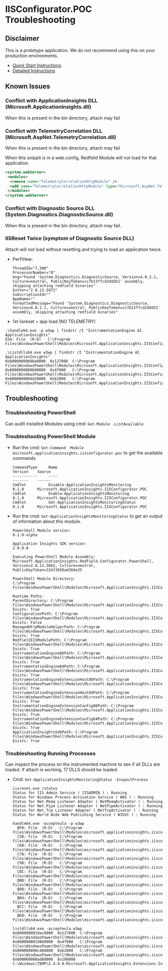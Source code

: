 # IISConfigurator.POC Troubleshooting

## Disclaimer
This is a prototype application. 
We do not recommend using this on your production environments.

- [Quick Start Instructions](QuickStart.md)
- [Detailed Instructions](DetailedInstructions.md)

## Known Issues

### Conflict with ApplicationInsights DLL (Microsoft.ApplicationInsights.dll)

When this is present in the bin directory, attach may fail

### Conflict with TelemetryCorrelation DLL (Microsoft.AspNet.TelemetryCorrelation.dll)

When this is present in the bin directory, attach may fail

When this snippit is in a web.config, Redfield Module will not load for that application.

```xml
<system.webServer>
 <modules>
  <remove name="TelemetryCorrelationHttpModule" />
  <add name="TelemetryCorrelationHttpModule" type="Microsoft.AspNet.TelemetryCorrelation.TelemetryCorrelationHttpModule, Microsoft.AspNet.TelemetryCorrelation" preCondition="integratedMode,managedHandler" />
 </modules>
</system.webServer>
```

### Conflict with Diagnostic Source DLL (System.Diagnostics.DiagnosticSource.dll)

When this is present in the bin directory, attach may fail.


### IISReset Twice (symptom of Diagnostic Source DLL)

Attach will not load without resetting and trying to load an application twice.

- PerfView:
	```
	ThreadID="7,500" 
	ProcessorNumber="0" 
	msg="Found 'System.Diagnostics.DiagnosticSource, Version=4.0.2.1, Culture=neutral, PublicKeyToken=cc7b13ffcd2ddd51' assembly, skipping attaching redfield binaries" 
	ExtVer="2.8.13.5972" 
	SubscriptionId="" 
	AppName="" 
	FormattedMessage="Found 'System.Diagnostics.DiagnosticSource, Version=4.0.2.1, Culture=neutral, PublicKeyToken=cc7b13ffcd2ddd51' assembly, skipping attaching redfield binaries" 
	```

- 1st iisreset + app load (NO TELEMETRY)

```
.\handle64.exe -p w3wp | findstr /I "InstrumentationEngine AI. ApplicationInsights"
E54: File  (R-D)   C:\Program Files\WindowsPowerShell\Modules\Microsoft.ApplicationInsights.IISConfigurator.POC\content\Runtime\Microsoft.ApplicationInsights.RedfieldIISModule.dll

.\Listdlls64.exe w3wp | findstr /I "InstrumentationEngine AI ApplicationInsights"
0x0000000009be0000  0x127000  C:\Program Files\WindowsPowerShell\Modules\Microsoft.ApplicationInsights.IISConfigurator.POC\content\Instrumentation64\MicrosoftInstrumentationEngine_x64.dll
0x0000000009b90000  0x4f000   C:\Program Files\WindowsPowerShell\Modules\Microsoft.ApplicationInsights.IISConfigurator.POC\content\Instrumentation64\Microsoft.ApplicationInsights.ExtensionsHost_x64.dll
0x0000000004d20000  0xb2000   C:\Program Files\WindowsPowerShell\Modules\Microsoft.ApplicationInsights.IISConfigurator.POC\content\Instrumentation64\Microsoft.ApplicationInsights.Extensions.Base_x64.dll
```

## Troubleshooting
	
### Troubleshooting PowerShell

Can audit installed Modules using cmd: `Get-Module -ListAvailable`


### Troubleshooting PowerShell Module


- Run the cmd: `Get-Command -Module microsoft.applicationinsights.iisconfigurator.poc` to get the available commands

	```
	CommandType     Name                                               Version    Source
	-----------     ----                                               -------    ------
	Cmdlet          Disable-ApplicationInsightsMonitoring              0.1.0      Microsoft.ApplicationInsights.IISConfigurator.POC
	Cmdlet          Enable-ApplicationInsightsMonitoring               0.1.0      Microsoft.ApplicationInsights.IISConfigurator.POC
	Cmdlet          Get-ApplicationInsightsMonitoringStatus            0.1.0      Microsoft.ApplicationInsights.IISConfigurator.POC
	```


- Run the cmd: `Get-ApplicationInsightsMonitoringStatus` to get an output of information about this module.

	```
	PowerShell Module version:
	0.1.0-alpha

	Application Insights SDK version:
	2.9.0.0

	Executing PowerShell Module Assembly:
	Microsoft.ApplicationInsights.Redfield.Configurator.PowerShell, Version=2.8.13.5662, Culture=neutral, PublicKeyToken=31bf3856ad364e35

	PowerShell Module Directory:
	C:\Program Files\WindowsPowerShell\Modules\Microsoft.ApplicationInsights.IISConfigurator.POC\content\PowerShell

	Runtime Paths:
	ParentDirectory: C:\Program Files\WindowsPowerShell\Modules\Microsoft.ApplicationInsights.IISConfigurator.POC\content Exists: True
	ConfigurationPath: C:\Program Files\WindowsPowerShell\Modules\Microsoft.ApplicationInsights.IISConfigurator.POC\content\applicationInsights.ikey.config Exists: False
	ManagedHttpModuleHelperPath: C:\Program Files\WindowsPowerShell\Modules\Microsoft.ApplicationInsights.IISConfigurator.POC\content\Runtime\Microsoft.AppInsights.IIS.ManagedHttpModuleHelper.dll Exists: True
	RedfieldIISModulePath: C:\Program Files\WindowsPowerShell\Modules\Microsoft.ApplicationInsights.IISConfigurator.POC\content\Runtime\Microsoft.ApplicationInsights.RedfieldIISModule.dll Exists: True
	InstrumentationEngine86Path: C:\Program Files\WindowsPowerShell\Modules\Microsoft.ApplicationInsights.IISConfigurator.POC\content\Instrumentation32\MicrosoftInstrumentationEngine_x86.dll Exists: True
	InstrumentationEngine64Path: C:\Program Files\WindowsPowerShell\Modules\Microsoft.ApplicationInsights.IISConfigurator.POC\content\Instrumentation64\MicrosoftInstrumentationEngine_x64.dll Exists: True
	InstrumentationEngineExtensionHost86Path: C:\Program Files\WindowsPowerShell\Modules\Microsoft.ApplicationInsights.IISConfigurator.POC\content\Instrumentation32\Microsoft.ApplicationInsights.ExtensionsHost_x86.dll Exists: True
	InstrumentationEngineExtensionHost64Path: C:\Program Files\WindowsPowerShell\Modules\Microsoft.ApplicationInsights.IISConfigurator.POC\content\Instrumentation64\Microsoft.ApplicationInsights.ExtensionsHost_x64.dll Exists: True
	InstrumentationEngineExtensionConfig86Path: C:\Program Files\WindowsPowerShell\Modules\Microsoft.ApplicationInsights.IISConfigurator.POC\content\Instrumentation32\Microsoft.InstrumentationEngine.Extensions.config Exists: True
	InstrumentationEngineExtensionConfig64Path: C:\Program Files\WindowsPowerShell\Modules\Microsoft.ApplicationInsights.IISConfigurator.POC\content\Instrumentation64\Microsoft.InstrumentationEngine.Extensions.config Exists: True
	ApplicationInsightsSdkPath: C:\Program Files\WindowsPowerShell\Modules\Microsoft.ApplicationInsights.IISConfigurator.POC\content\Runtime\Microsoft.ApplicationInsights.dll Exists: True
	```




### Troubleshooting Running Processes

Can inspect the process on the instrumented machine to see if all DLLs are loaded.
If attach is working, 17 DLLS should be loaded.

- Cmd: `Get-ApplicationInsightsMonitoringStatus -InspectProcess`

	```
	iisreset.exe /status
	Status for IIS Admin Service ( IISADMIN ) : Running
	Status for Windows Process Activation Service ( WAS ) : Running
	Status for Net.Msmq Listener Adapter ( NetMsmqActivator ) : Running
	Status for Net.Pipe Listener Adapter ( NetPipeActivator ) : Running
	Status for Net.Tcp Listener Adapter ( NetTcpActivator ) : Running
	Status for World Wide Web Publishing Service ( W3SVC ) : Running

	handle64.exe -accepteula -p w3wp
	  BF0: File  (R-D)   C:\Program Files\WindowsPowerShell\Modules\microsoft.applicationinsights.iisconfigurator.poc\content\Runtime\Microsoft.AI.ServerTelemetryChannel.dll
	  C58: File  (R-D)   C:\Program Files\WindowsPowerShell\Modules\microsoft.applicationinsights.iisconfigurator.poc\content\Runtime\Microsoft.AI.AzureAppServices.dll
	  C68: File  (R-D)   C:\Program Files\WindowsPowerShell\Modules\microsoft.applicationinsights.iisconfigurator.poc\content\Runtime\Microsoft.AI.DependencyCollector.dll
	  C78: File  (R-D)   C:\Program Files\WindowsPowerShell\Modules\microsoft.applicationinsights.iisconfigurator.poc\content\Runtime\Microsoft.AI.WindowsServer.dll
	  C98: File  (R-D)   C:\Program Files\WindowsPowerShell\Modules\microsoft.applicationinsights.iisconfigurator.poc\content\Runtime\Microsoft.AI.Web.dll
	  CBC: File  (R-D)   C:\Program Files\WindowsPowerShell\Modules\microsoft.applicationinsights.iisconfigurator.poc\content\Runtime\Microsoft.AI.PerfCounterCollector.dll
	  DB0: File  (R-D)   C:\Program Files\WindowsPowerShell\Modules\microsoft.applicationinsights.iisconfigurator.poc\content\Runtime\Microsoft.AI.Agent.Intercept.dll
	  B98: File  (R-D)   C:\Program Files\WindowsPowerShell\Modules\microsoft.applicationinsights.iisconfigurator.poc\content\Runtime\Microsoft.ApplicationInsights.RedfieldIISModule.dll
	  BB4: File  (R-D)   C:\Program Files\WindowsPowerShell\Modules\microsoft.applicationinsights.iisconfigurator.poc\content\Runtime\Microsoft.ApplicationInsights.RedfieldIISModule.Contracts.dll
	  BCC: File  (R-D)   C:\Program Files\WindowsPowerShell\Modules\microsoft.applicationinsights.iisconfigurator.poc\content\Runtime\Microsoft.ApplicationInsights.Redfield.Lightup.dll
	  BE0: File  (R-D)   C:\Program Files\WindowsPowerShell\Modules\microsoft.applicationinsights.iisconfigurator.poc\content\Runtime\Microsoft.ApplicationInsights.dll

	listdlls64.exe -accepteula w3wp
	0x0000000019ac0000  0x127000  C:\Program Files\WindowsPowerShell\Modules\microsoft.applicationinsights.iisconfigurator.poc\content\Instrumentation64\MicrosoftInstrumentationEngine_x64.dll
	0x00000000198b0000  0x4f000   C:\Program Files\WindowsPowerShell\Modules\microsoft.applicationinsights.iisconfigurator.poc\content\Instrumentation64\Microsoft.ApplicationInsights.ExtensionsHost_x64.dll
	0x000000000c460000  0xb2000   C:\Program Files\WindowsPowerShell\Modules\microsoft.applicationinsights.iisconfigurator.poc\content\Instrumentation64\Microsoft.ApplicationInsights.Extensions.Base_x64.dll
	0x000000000ad60000  0x108000  C:\Windows\TEMP\2.4.0.0.Microsoft.ApplicationInsights.Extensions.Intercept_x64.dll
	```
